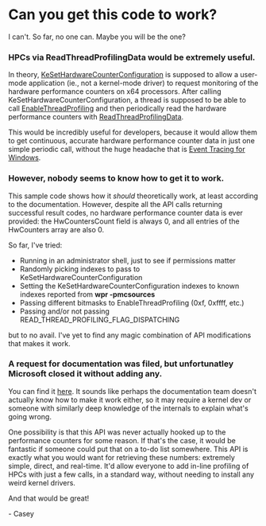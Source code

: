 # Can you get this code to work?

I can't. So far, no one can. Maybe you will be the one?

### HPCs via ReadThreadProfilingData would be extremely useful.

In theory, [KeSetHardwareCounterConfiguration](https://docs.microsoft.com/en-us/windows-hardware/drivers/ddi/ntddk/nf-ntddk-kesethardwarecounterconfiguration) is supposed to allow a user-mode application (ie., not a kernel-mode driver) to request monitoring of the hardware performance counters on x64 processors. After calling KeSetHardwareCounterConfiguration, a thread is supposed to be able to call [EnableThreadProfiling](https://docs.microsoft.com/en-us/windows/win32/api/winbase/nf-winbase-enablethreadprofiling) and then periodically read the hardware performance counters with [ReadThreadProfilingData](https://docs.microsoft.com/en-us/windows/win32/api/winbase/nf-winbase-readthreadprofilingdata).

This would be incredibly useful for developers, because it would allow them to get continuous, accurate hardware performance counter data in just one simple periodic call, without the huge headache that is [Event Tracing for Windows](https://docs.microsoft.com/en-us/windows/win32/etw/about-event-tracing).

### However, nobody seems to know how to get it to work.

This sample code shows how it _should_ theoretically work, at least according to the documentation. However, despite all the API calls returning successful result codes, no hardware performance counter data is ever provided: the HwCountersCount field is always 0, and all entries of the HwCounters array are also 0.

So far, I've tried:

* Running in an administrator shell, just to see if permissions matter
* Randomly picking indexes to pass to KeSetHardwareCounterConfiguration
* Setting the KeSetHardwareCounterConfiguration indexes to known indexes reported from **wpr -pmcsources**
* Passing different bitmasks to EnableThreadProfiling (0xf, 0xffff, etc.)
* Passing and/or not passing READ_THREAD_PROFILING_FLAG_DISPATCHING

but to no avail. I've yet to find any magic combination of API modifications that makes it work.

### A request for documentation was filed, but unfortunatley Microsoft closed it without adding any.

You can find it [here](https://github.com/MicrosoftDocs/windows-driver-docs-ddi/issues/1039). It sounds like perhaps the documentation team doesn't actually know how to make it work either, so it may require a kernel dev or someone with similarly deep knowledge of the internals to explain what's going wrong.

One possibility is that this API was never actually hooked up to the performance counters for some reason. If that's the case, it would be fantastic if someone could put that on a to-do list somewhere. This API is exactly what you would want for retrieving these numbers: extremely simple, direct, and real-time. It'd allow everyone to add in-line profiling of HPCs with just a few calls, in a standard way, without needing to install any weird kernel drivers. 

And that would be great! 

\- Casey

